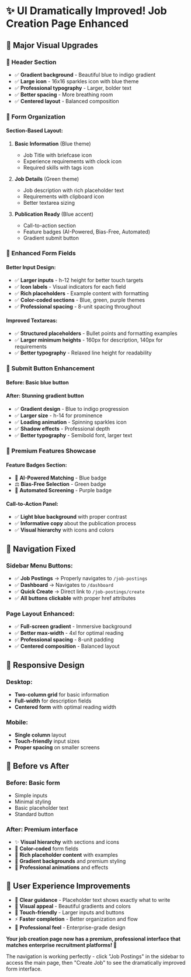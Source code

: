 # ✨ **UI Dramatically Improved!** Job Creation Page Enhanced

## 🎨 **Major Visual Upgrades**

### **🌟 Header Section**
- ✅ **Gradient background** - Beautiful blue to indigo gradient
- ✅ **Large icon** - 16x16 sparkles icon with blue theme
- ✅ **Professional typography** - Larger, bolder text
- ✅ **Better spacing** - More breathing room
- ✅ **Centered layout** - Balanced composition

### **📝 Form Organization**

#### **Section-Based Layout**:
1. **Basic Information** (Blue theme)
   - Job Title with briefcase icon
   - Experience requirements with clock icon
   - Required skills with tags icon

2. **Job Details** (Green theme)
   - Job description with rich placeholder text
   - Requirements with clipboard icon
   - Better textarea sizing

3. **Publication Ready** (Blue accent)
   - Call-to-action section
   - Feature badges (AI-Powered, Bias-Free, Automated)
   - Gradient submit button

### **🎯 Enhanced Form Fields**

#### **Better Input Design**:
- ✅ **Larger inputs** - h-12 height for better touch targets
- ✅ **Icon labels** - Visual indicators for each field
- ✅ **Rich placeholders** - Example content with formatting
- ✅ **Color-coded sections** - Blue, green, purple themes
- ✅ **Professional spacing** - 8-unit spacing throughout

#### **Improved Textareas**:
- ✅ **Structured placeholders** - Bullet points and formatting examples
- ✅ **Larger minimum heights** - 160px for description, 140px for requirements
- ✅ **Better typography** - Relaxed line height for readability

### **🚀 Submit Button Enhancement**

#### **Before**: Basic blue button
#### **After**: Stunning gradient button
- ✅ **Gradient design** - Blue to indigo progression
- ✅ **Larger size** - h-14 for prominence
- ✅ **Loading animation** - Spinning sparkles icon
- ✅ **Shadow effects** - Professional depth
- ✅ **Better typography** - Semibold font, larger text

### **💫 Premium Features Showcase**

#### **Feature Badges Section**:
- 🤖 **AI-Powered Matching** - Blue badge
- ⚖️ **Bias-Free Selection** - Green badge  
- 🔄 **Automated Screening** - Purple badge

#### **Call-to-Action Panel**:
- ✅ **Light blue background** with proper contrast
- ✅ **Informative copy** about the publication process
- ✅ **Visual hierarchy** with icons and colors

## 🎯 **Navigation Fixed**

### **Sidebar Menu Buttons**:
- ✅ **Job Postings** → Properly navigates to `/job-postings`
- ✅ **Dashboard** → Navigates to `/dashboard`
- ✅ **Quick Create** → Direct link to `/job-postings/create`
- ✅ **All buttons clickable** with proper href attributes

### **Page Layout Enhanced**:
- ✅ **Full-screen gradient** - Immersive background
- ✅ **Better max-width** - 4xl for optimal reading
- ✅ **Professional spacing** - 8-unit padding
- ✅ **Centered composition** - Balanced layout

## 📱 **Responsive Design**

### **Desktop**:
- **Two-column grid** for basic information
- **Full-width** for description fields
- **Centered form** with optimal reading width

### **Mobile**:
- **Single column** layout
- **Touch-friendly** input sizes
- **Proper spacing** on smaller screens

## 🎊 **Before vs After**

### **Before**: Basic form
- Simple inputs
- Minimal styling
- Basic placeholder text
- Standard button

### **After**: Premium interface
- ✨ **Visual hierarchy** with sections and icons
- 🎨 **Color-coded** form fields
- 📝 **Rich placeholder content** with examples
- 🌟 **Gradient backgrounds** and premium styling
- 💫 **Professional animations** and effects

## 🚀 **User Experience Improvements**

- 🎯 **Clear guidance** - Placeholder text shows exactly what to write
- 🎨 **Visual appeal** - Beautiful gradients and colors
- 📱 **Touch-friendly** - Larger inputs and buttons
- ⚡ **Faster completion** - Better organization and flow
- 💫 **Professional feel** - Enterprise-grade design

**Your job creation page now has a premium, professional interface that matches enterprise recruitment platforms! 🎉**

The navigation is working perfectly - click "Job Postings" in the sidebar to access the main page, then "Create Job" to see the dramatically improved form interface.
